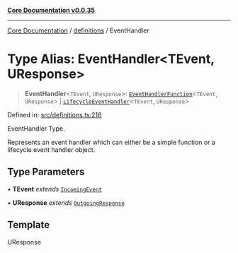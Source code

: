 [**Core Documentation v0.0.35**](../../README.md)

***

[Core Documentation](../../modules.md) / [definitions](../README.md) / EventHandler

# Type Alias: EventHandler\<TEvent, UResponse\>

> **EventHandler**\<`TEvent`, `UResponse`\>: [`EventHandlerFunction`](EventHandlerFunction.md)\<`TEvent`, `UResponse`\> \| [`LifecycleEventHandler`](../interfaces/LifecycleEventHandler.md)\<`TEvent`, `UResponse`\>

Defined in: [src/definitions.ts:216](https://github.com/stonemjs/core/blob/83759020101bdf94fc7c7a0d8609e63689d57c0f/src/definitions.ts#L216)

EventHandler Type.

Represents an event handler which can either be a simple function or a lifecycle event handler object.

## Type Parameters

• **TEvent** *extends* [`IncomingEvent`](../../events/IncomingEvent/classes/IncomingEvent.md)

• **UResponse** *extends* [`OutgoingResponse`](../../events/OutgoingResponse/classes/OutgoingResponse.md)

## Template

UResponse
